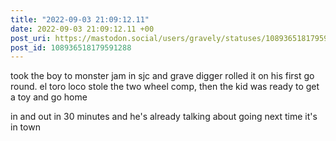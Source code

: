 ```yaml
---
title: "2022-09-03 21:09:12.11"
date: 2022-09-03 21:09:12.11 +00
post_uri: https://mastodon.social/users/gravely/statuses/108936518179591288
post_id: 108936518179591288
---
```

took the boy to monster jam in sjc and grave digger rolled it on his first go round. el toro loco stole the two wheel comp, then the kid was ready to get a toy and go home

in and out in 30 minutes and he's already talking about going next time it's in town


